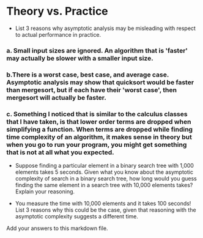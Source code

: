 # Theory vs. Practice

- List 3 reasons why asymptotic analysis may be misleading with respect to
  actual performance in practice.
  
 ### a. Small input sizes are ignored. An algorithm that is 'faster' may actually be slower with a smaller input size.
  
 ### b.There is a worst case, best case, and average case. Asymptotic analysis may show that quicksort would be faster than mergesort, but if each have their 'worst case', then mergesort will actually be faster.

 ### c. Something I noticed that is similar to the calculus classes that I have taken, is that lower order terms are dropped when simplifying a function. When terms are dropped while finding time complexity of an algorithm, it makes sense in theory but when you go to run your program, you might get something that is not at all what you expected.
  
- Suppose finding a particular element in a binary search tree with 1,000
  elements takes 5 seconds. Given what you know about the asymptotic complexity
  of search in a binary search tree, how long would you guess finding the same
  element in a search tree with 10,000 elements takes? Explain your reasoning.

- You measure the time with 10,000 elements and it takes 100 seconds! List 3
  reasons why this could be the case, given that reasoning with the asymptotic
  complexity suggests a different time.

Add your answers to this markdown file.
